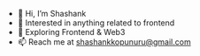 - 👋 Hi, I’m Shashank
- 👀 Interested in anything related to frontend
- 🌱 Exploring Frontend & Web3
- 📫 Reach me at shashankkopunuru@gmail.com

<!---
shashank298/shashank298 is a ✨ special ✨ repository because its `README.md` (this file) appears on your GitHub profile.
You can click the Preview link to take a look at your changes.
--->
